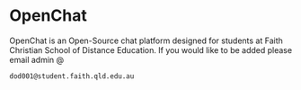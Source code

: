 # OpenChat
OpenChat is an Open-Source chat platform designed for students at Faith Christian School of Distance Education.
If you would like to be added please email admin @
  ``` email
dod001@student.faith.qld.edu.au
  ```
